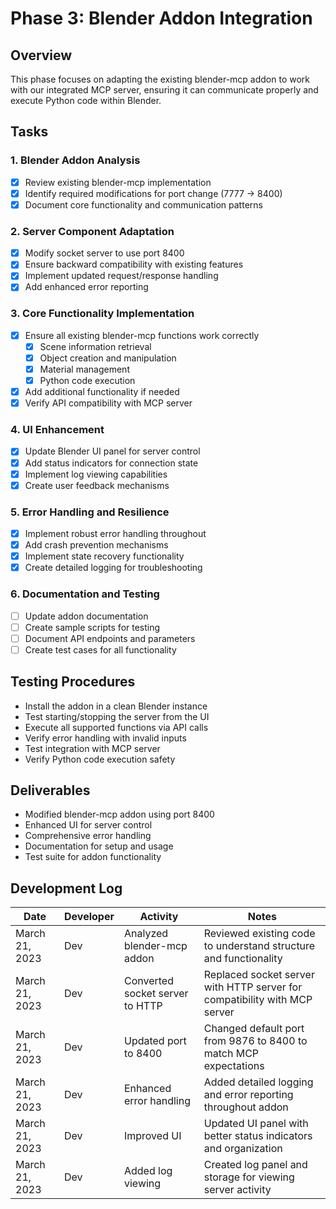 # Phase 3: Blender Addon Integration

## Overview
This phase focuses on adapting the existing blender-mcp addon to work with our integrated MCP server, ensuring it can communicate properly and execute Python code within Blender.

## Tasks

### 1. Blender Addon Analysis
- [x] Review existing blender-mcp implementation
- [x] Identify required modifications for port change (7777 → 8400)
- [x] Document core functionality and communication patterns

### 2. Server Component Adaptation
- [x] Modify socket server to use port 8400
- [x] Ensure backward compatibility with existing features
- [x] Implement updated request/response handling
- [x] Add enhanced error reporting

### 3. Core Functionality Implementation
- [x] Ensure all existing blender-mcp functions work correctly
  - [x] Scene information retrieval
  - [x] Object creation and manipulation
  - [x] Material management
  - [x] Python code execution
- [x] Add additional functionality if needed
- [x] Verify API compatibility with MCP server

### 4. UI Enhancement
- [x] Update Blender UI panel for server control
- [x] Add status indicators for connection state
- [x] Implement log viewing capabilities
- [x] Create user feedback mechanisms

### 5. Error Handling and Resilience
- [x] Implement robust error handling throughout
- [x] Add crash prevention mechanisms
- [x] Implement state recovery functionality
- [x] Create detailed logging for troubleshooting

### 6. Documentation and Testing
- [ ] Update addon documentation
- [ ] Create sample scripts for testing
- [ ] Document API endpoints and parameters
- [ ] Create test cases for all functionality

## Testing Procedures
- Install the addon in a clean Blender instance
- Test starting/stopping the server from the UI
- Execute all supported functions via API calls
- Verify error handling with invalid inputs
- Test integration with MCP server
- Verify Python code execution safety

## Deliverables
- Modified blender-mcp addon using port 8400
- Enhanced UI for server control
- Comprehensive error handling
- Documentation for setup and usage
- Test suite for addon functionality

## Development Log

| Date | Developer | Activity | Notes |
|------|-----------|----------|-------|
| March 21, 2023 | Dev | Analyzed blender-mcp addon | Reviewed existing code to understand structure and functionality |
| March 21, 2023 | Dev | Converted socket server to HTTP | Replaced socket server with HTTP server for compatibility with MCP server |
| March 21, 2023 | Dev | Updated port to 8400 | Changed default port from 9876 to 8400 to match MCP expectations |
| March 21, 2023 | Dev | Enhanced error handling | Added detailed logging and error reporting throughout addon |
| March 21, 2023 | Dev | Improved UI | Updated UI panel with better status indicators and organization |
| March 21, 2023 | Dev | Added log viewing | Created log panel and storage for viewing server activity | 